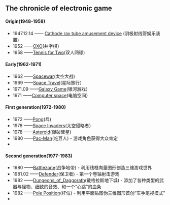 ## The chronicle of electronic game 
#### Origin(1948-1958)
- 1947.12.14 —— [Cathode ray tube amusement device](http://www.pong-story.com/2455992.pdf) (阴极射线管娱乐装置)  
- 1952 ——[OXO](http://www.pong-story.com/1952.htm)(井字棋）
- 1958 ——[Tennis for Two](http://video.sina.com.cn/p/tech/it/v/2011-01-17/144561239431.html?sudaref=blog.csdn.net&display=0)(双人网球)
#### Early(1962-1971)
- 1962 ——[Spacewar](https://archive.org/details/pdp1_spacewar)(太空大战)
- 1969 ——[Space Travel](https://www.youqu.ovh/%E5%AD%A6%E4%B9%A0/zh/%E6%98%9F%E9%99%85%E6%97%85%E8%A1%8C_(1969%E5%B9%B4%E6%B8%B8%E6%88%8F))(星际旅行）
- 1971.09 ——[Galaxy Game](http://allincolorforaquarter.blogspot.com/2013/03/galaxy-game.html)(银河游戏）
- 1971 ——[Computer space](https://en.wikipedia.org/wiki/Computer_Space)(电脑空间）
#### First generation(1972-1980)
- 1972 ——[Pong](http://www.ponggame.org/)(乓)
- 1978 ——[Space Invaders](https://www.arcade-museum.com/game_detail.php?letter=S&game_id=9662)(太空侵略者）
- 1978 ——[Asteroid](http://www.freeasteroids.org/)(爆破彗星)
- 1980 ——[Pac-Man](https://www.google.com/doodles/30th-anniversary-of-pac-man)(吃豆人) - 游戏角色获得大众肯定
- 
#### Second generation(1977-1983)
- 1980 ——[Battlezone](https://www.retrogames.cz/play_110-Atari2600.php)(战争地带) - 利用线框向量图形创造三维游戏世界
- 1981.02 ——[Defender](http://www.free80sarcade.com/defender.php)(保卫者)  - 第一个卷轴射击游戏
- 1982 ——[Dungeons_of_Daggorath](https://archive.org/details/coco2cart_Dungeons_of_Daggorath_1982_26-3093_DynaMicro)(戴格拉斯地下城) - 添加了各种类型的武器与怪物、细致的音效、和一个“心跳”的血条
- 1982 ——[Pole Position](https://www.retrogames.cz/play_064-Atari2600.php)(杆位) - 利用平面贴图伪三维图形首创“车手尾视模式”
- 
